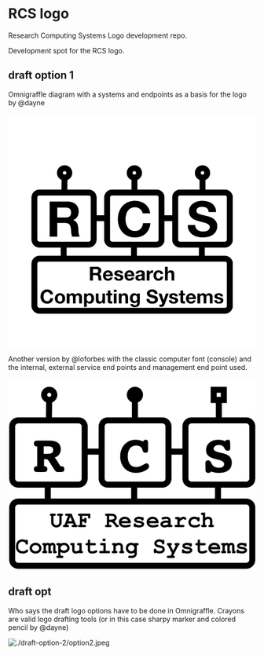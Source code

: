 # RCS logo

Research Computing Systems Logo development repo.


Development spot for the RCS logo.


## draft option 1

Omnigraffle diagram with a systems and endpoints as a basis for the logo by @dayne

![./draft-option-1/rcs-logo.png](./draft-option-1/rcs-logo.png)

Another version by @loforbes with the classic computer font (console) and the internal, external service end points and management end point used.

![./draft-option-1/rcs-logo-liam.png](./draft-option-1/rcs-logo-liam.png)


## draft opt

Who says the draft logo options have to be done in Omnigraffle.  Crayons are valid logo drafting tools (or in this case sharpy marker and colored pencil by @dayne)

![./draft-option-2/option2.jpeg](./draft-option2/option2.jpeg)
